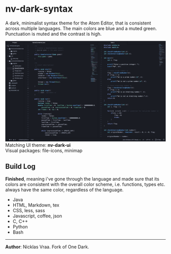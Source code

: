 # nv-dark-syntax
A dark, minimalist syntax theme for the Atom Editor, that is consistent across multiple languages. The main colors are blue and a muted green. Punctuation is muted and the contrast is high.

![nv-dark-syntax](https://github.com/NicklasVraa/nv-dark-syntax/blob/master/example.png?raw=true)
Matching UI theme: **nv-dark-ui**  
Visual packages: file-icons, minimap

## Build Log
**Finished**, meaning i've gone through the language and made sure that its colors are consistent with the overall color scheme, i.e. functions, types etc. always have the same color, regardless of the language.

- Java
- HTML, Markdown, tex
- CSS, less, sass
- Javascript, coffee, json
- C, C++
- Python
- Bash

---
**Author**: Nicklas Vraa. Fork of One Dark.
